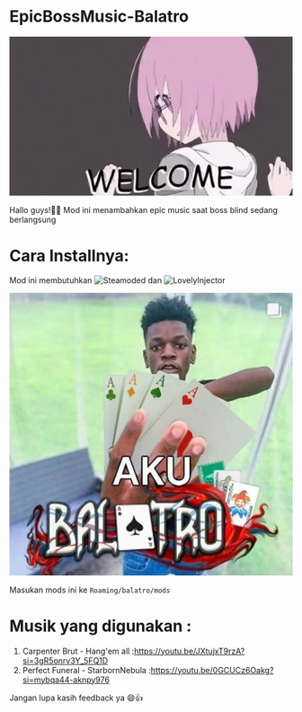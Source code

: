 # EpicBossMusic-Balatro 

<p align="center">
  <a href="" rel="noopener">
 <img width=600px src="logo.gif?raw=true" alt="Project logo"></a>
</p>

Hallo guys!👋👋
Mod ini menambahkan epic music saat boss blind 
sedang berlangsung 

# Cara Installnya:
Mod ini membutuhkan ![Steamoded](https://github.com/Steamodded/smods) dan ![LovelyInjector](https://github.com/ethangreen-dev/lovely-injector)

<p align="center">
  <a href="" rel="noopener">
 <img width=600px src="akubalatro.png?raw=true" alt="aku balatro"></a>
</p>

Masukan mods ini ke ```Roaming/balatro/mods```
# Musik yang digunakan :
1. Carpenter Brut - Hang'em all :https://youtu.be/JXtujxT9rzA?si=3gR5onrv3Y_5FQ1D
2. Perfect Funeral - StarbornNebula :https://youtu.be/0GCUCz6Oakg?si=mybqa44-aknpy976

Jangan lupa kasih feedback ya 😄👍
